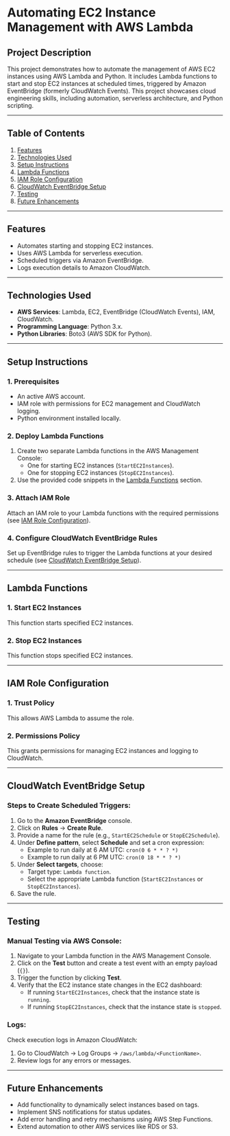 # **Automating EC2 Instance Management with AWS Lambda**

## **Project Description**
This project demonstrates how to automate the management of AWS EC2 instances using AWS Lambda and Python. It includes Lambda functions to start and stop EC2 instances at scheduled times, triggered by Amazon EventBridge (formerly CloudWatch Events). This project showcases cloud engineering skills, including automation, serverless architecture, and Python scripting.

---

## **Table of Contents**
1. [Features](#features)
2. [Technologies Used](#technologies-used)
3. [Setup Instructions](#setup-instructions)
4. [Lambda Functions](#lambda-functions)
5. [IAM Role Configuration](#iam-role-configuration)
6. [CloudWatch EventBridge Setup](#cloudwatch-eventbridge-setup)
7. [Testing](#testing)
8. [Future Enhancements](#future-enhancements)

---

## **Features**
- Automates starting and stopping EC2 instances.
- Uses AWS Lambda for serverless execution.
- Scheduled triggers via Amazon EventBridge.
- Logs execution details to Amazon CloudWatch.

---

## **Technologies Used**
- **AWS Services**: Lambda, EC2, EventBridge (CloudWatch Events), IAM, CloudWatch.
- **Programming Language**: Python 3.x.
- **Python Libraries**: Boto3 (AWS SDK for Python).

---

## **Setup Instructions**

### **1. Prerequisites**
- An active AWS account.
- IAM role with permissions for EC2 management and CloudWatch logging.
- Python environment installed locally.

### **2. Deploy Lambda Functions**
1. Create two separate Lambda functions in the AWS Management Console:
   - One for starting EC2 instances (`StartEC2Instances`).
   - One for stopping EC2 instances (`StopEC2Instances`).
2. Use the provided code snippets in the [Lambda Functions](#lambda-functions) section.

### **3. Attach IAM Role**
Attach an IAM role to your Lambda functions with the required permissions (see [IAM Role Configuration](#iam-role-configuration)).

### **4. Configure CloudWatch EventBridge Rules**
Set up EventBridge rules to trigger the Lambda functions at your desired schedule (see [CloudWatch EventBridge Setup](#cloudwatch-eventbridge-setup)).

---

## **Lambda Functions**

### **1. Start EC2 Instances**
This function starts specified EC2 instances.


### **2. Stop EC2 Instances**
This function stops specified EC2 instances.


---

## **IAM Role Configuration**

### **1. Trust Policy**
This allows AWS Lambda to assume the role.


### **2. Permissions Policy**
This grants permissions for managing EC2 instances and logging to CloudWatch.


---

## **CloudWatch EventBridge Setup**

### Steps to Create Scheduled Triggers:
1. Go to the **Amazon EventBridge** console.
2. Click on **Rules** → **Create Rule**.
3. Provide a name for the rule (e.g., `StartEC2Schedule` or `StopEC2Schedule`).
4. Under **Define pattern**, select **Schedule** and set a cron expression:
   - Example to run daily at 6 AM UTC: `cron(0 6 * * ? *)`
   - Example to run daily at 6 PM UTC: `cron(0 18 * * ? *)`
5. Under **Select targets**, choose:
   - Target type: `Lambda function`.
   - Select the appropriate Lambda function (`StartEC2Instances` or `StopEC2Instances`).
6. Save the rule.

---

## **Testing**

### Manual Testing via AWS Console:
1. Navigate to your Lambda function in the AWS Management Console.
2. Click on the **Test** button and create a test event with an empty payload (`{}`).
3. Trigger the function by clicking **Test**.
4. Verify that the EC2 instance state changes in the EC2 dashboard:
   - If running `StartEC2Instances`, check that the instance state is `running`.
   - If running `StopEC2Instances`, check that the instance state is `stopped`.

### Logs:
Check execution logs in Amazon CloudWatch:
1. Go to CloudWatch → Log Groups → `/aws/lambda/<FunctionName>`.
2. Review logs for any errors or messages.

---

## **Future Enhancements**
- Add functionality to dynamically select instances based on tags.
- Implement SNS notifications for status updates.
- Add error handling and retry mechanisms using AWS Step Functions.
- Extend automation to other AWS services like RDS or S3.

